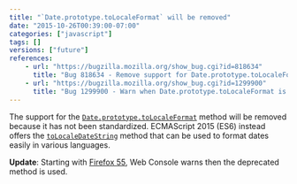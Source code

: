 ```yaml
---
title: "`Date.prototype.toLocaleFormat` will be removed"
date: "2015-10-26T00:39:00-07:00"
categories: ["javascript"]
tags: []
versions: ["future"]
references:
    - url: "https://bugzilla.mozilla.org/show_bug.cgi?id=818634"
      title: "Bug 818634 - Remove support for Date.prototype.toLocaleFormat"
    - url: "https://bugzilla.mozilla.org/show_bug.cgi?id=1299900"
      title: "Bug 1299900 - Warn when Date.prototype.toLocaleFormat is used"
---
```

The support for the [`Date.prototype.toLocaleFormat`](https://developer.mozilla.org/en-US/docs/Web/JavaScript/Reference/Global_Objects/Date/toLocaleFormat) method will be removed because it has not been standardized. ECMAScript 2015 (ES6) instead offers the [`toLocaleDateString`](https://developer.mozilla.org/en-US/docs/Web/JavaScript/Reference/Global_Objects/Date/toLocaleDateString) method that can be used to format dates easily in various languages.

**Update**: Starting with [Firefox 55](https://www.fxsitecompat.com/en-CA/docs/2017/date-prototype-tolocaleformat-has-been-deprecated/), Web Console warns then the deprecated method is used.
